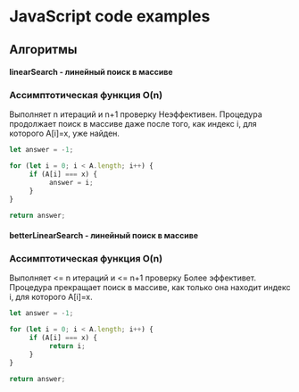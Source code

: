 # JavaScript code examples

## Алгоритмы

#### linearSearch - линейный поиск в массиве
### Ассимптотическая функция O(n)

Выполняет n итераций и n+1 проверку
Неэффективен. Процедура продолжает поиск в массиве даже после того, как индекс i, для которого A[i]=x, уже найден.

```javascript
let answer = -1;

for (let i = 0; i < A.length; i++) {
     if (A[i] === x) {
          answer = i;
     }
}

return answer;  
``` 

#### betterLinearSearch - линейный поиск в массиве
### Ассимптотическая функция O(n)

Выполняет <= n итераций и <= n+1 проверку
Более эффективет. Процедура прекращает поиск в массиве, как только она находит индекс i, для которого A[i]=x.

```javascript
let answer = -1;

for (let i = 0; i < A.length; i++) {
     if (A[i] === x) {
          return i;
     }
}

return answer;  
```